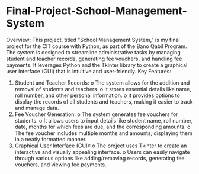 # Final-Project-School-Management-System
Overview:
This project, titled "School Management System," is my final project for the CIT  course with Python, as part of the Bano Qabil Program. The system is designed to streamline administrative tasks by managing student and teacher records, generating fee vouchers, and handling fee payments. It leverages Python and the Tkinter library to create a graphical user interface (GUI) that is intuitive and user-friendly.
Key Features:
1.	Student and Teacher Records:
o	The system allows for the addition and removal of students and teachers.
o	It stores essential details like name, roll number, and other personal information.
o	It provides options to display the records of all students and teachers, making it easier to track and manage data.
2.	Fee Voucher Generation:
o	The system generates fee vouchers for students.
o	It allows users to input details like student name, roll number, date, months for which fees are due, and the corresponding amounts.
o	The fee voucher includes multiple months and amounts, displaying them in a neatly formatted manner.
3.	Graphical User Interface (GUI):
o	The project uses Tkinter to create an interactive and visually appealing interface.
o	Users can easily navigate through various options like adding/removing records, generating fee vouchers, and viewing fee payments.

